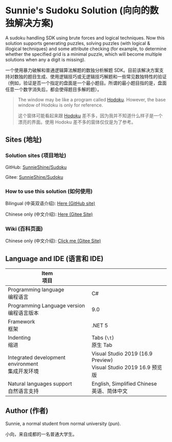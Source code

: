 # Sunnie's Sudoku Solution (向向的数独解决方案)

A sudoku handling SDK using brute forces and logical techniques. Now this solution supports generating puzzles, solving puzzles (with logical & illogical techniques) and some attribute checking (for example, to determine whether the specified grid is a minimal puzzle, which will become multiple solutions when any a digit is missing).

一个使用暴力破解和普通逻辑算法解题的数独分析解题 SDK。目前该解决方案支持对数独的题目生成、使用逻辑技巧或无逻辑技巧解题和一些常见数独特性的验证（例如，验证是否一个指定的盘面是一个最小题目。所谓的最小题目指的是，盘面任意一个数字消失后，都会使得题目多解的题）。

> The window may be like a program called [Hodoku](http://hodoku.sourceforge.net/en/index.php). However, the base window of Hodoku is only for reference.
>
> 这个窗体可能看起来跟 [Hodoku](http://hodoku.sourceforge.net/en/index.php) 差不多，因为我并不知道什么样子是一个漂亮的界面。使用 Hodoku 差不多的窗体仅仅是为了参考。



## Sites (地址)

### Solution sites (项目地址)

GitHub: [SunnieShine/Sudoku](https://github.com/SunnieShine/Sudoku)

Gitee: [SunnieShine/Sudoku](https://gitee.com/SunnieShine/Sudoku)

### How to use this solution (如何使用)

Bilingual (中英双语介绍): [Here (GitHub site)](https://github.com/SunnieShine/Sudoku/issues/83)

Chinese only (中文介绍): [Here (Gitee Site)](https://gitee.com/SunnieShine/Sudoku/wikis/%E5%A6%82%E4%BD%95%E5%90%AF%E5%8A%A8%E5%92%8C%E8%B0%83%E8%AF%95%E9%A1%B9%E7%9B%AE?sort_id=3330593)

### Wiki (百科页面)

Chinese only (中文介绍): [Click me (Gitee Site)](https://gitee.com/SunnieShine/Sudoku/wikis/pages)



## Language and IDE (语言和 IDE)

| Item<br />项目                                       |                                                              |
| ---------------------------------------------------- | ------------------------------------------------------------ |
| Programming language<br />编程语言                   | C#                                                           |
| Programming Language version<br />编程语言版本       | 9.0                                                          |
| Framework<br />框架                                  | .NET 5                                                       |
| Indenting<br />缩进                                  | Tabs (`\t`)<br />原生 Tab                                    |
| Integrated development environment<br />集成开发环境 | Visual Studio 2019 (16.9 Preview)<br />Visual Studio 2019 16.9 预览版 |
| Natural languages support<br />自然语言支持          | English, Simplified Chinese<br />英语、简体中文              |



## Author (作者)

Sunnie, a normal student from normal university (pun).

小向，来自成都的一名普通大学生。

